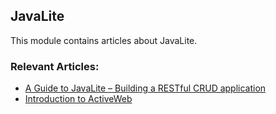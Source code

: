 ## JavaLite

This module contains articles about JavaLite.

### Relevant Articles:

- [A Guide to JavaLite – Building a RESTful CRUD application](https://www.baeldung.com/javalite-rest)
- [Introduction to ActiveWeb](https://www.baeldung.com/activeweb)
